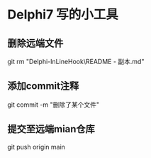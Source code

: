 # Delphi7 写的小工具
## 删除远端文件

git rm "Delphi-InLineHook\README - 副本.md"

## 添加commit注释

git commit -m "删除了某个文件"

## 提交至远端mian仓库

git push origin main